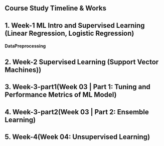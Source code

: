 ## Course Study Timeline & Works
## 1. Week-1 ML Intro and Supervised Learning (Linear Regression, Logistic Regression)
   #### DataPreprocessing
## 2. Week-2 Supervised Learning (Support Vector Machines))
## 3. Week-3-part1(Week 03 | Part 1: Tuning and Performance Metrics of ML Model)
## 4. Week-3-part2(Week 03 | Part 2: Ensemble Learning)
## 5. Week-4(Week 04: Unsupervised Learning)


